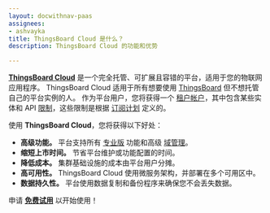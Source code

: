 ```yaml
---
layout: docwithnav-paas
assignees:
- ashvayka
title: ThingsBoard Cloud 是什么？
description: ThingsBoard Cloud 的功能和优势

---
```


[**ThingsBoard Cloud**](/products/paas/) 是一个完全托管、可扩展且容错的平台，适用于您的物联网应用程序。
ThingsBoard Cloud 适用于所有想要使用 [ThingsBoard](/docs/paas/getting-started-guides/what-is-thingsboard/) 但不想托管自己的平台实例的人。
作为平台用户，您将获得一个 [租户帐户](/docs/paas/user-guide/entities-and-relations/)，其中包含某些实体和 API [限制](/docs/paas/user-guide/tenant-profiles/#entity-limits)，这些限制是根据 [订阅计划](/products/paas/subscription/) 定义的。

使用 **ThingsBoard Cloud**，您将获得以下好处：

- **高级功能。** 平台支持所有 [专业版](/products/thingsboard-pe/) 功能和高级 [域管理](/products/paas/domains/)。
- **缩短上市时间。** 节省平台维护或功能配置的时间。
- **降低成本。** 集群基础设施的成本由平台用户分摊。
- **高可用性。** ThingsBoard Cloud 使用微服务架构，并部署在多个可用区中。
- **数据持久性。** 平台使用数据复制和备份程序来确保您不会丢失数据。

申请 [**免费试用**](https://thingsboard.cloud/signup) 以开始使用！